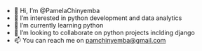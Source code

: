 - 👋 Hi, I’m @PamelaChinyemba
- 👀 I’m interested in python development and data analytics
- 🌱 I’m currently learning python
- 💞️ I’m looking to collaborate on python projects inclding django
- 📫 You can reach me on pamchinyemba@gmail.com

<!---
PamelaChinyemba/PamelaChinyemba is a ✨ special ✨ repository because its `README.md` (this file) appears on your GitHub profile.
You can click the Preview link to take a look at your changes.
--->
